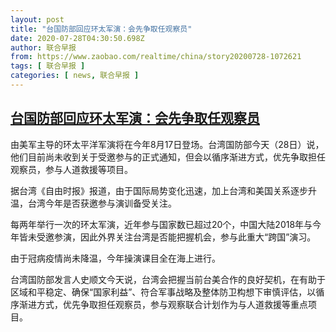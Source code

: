 ```yaml
---
layout: post
title: "台国防部回应环太军演：会先争取任观察员"
date: 2020-07-28T04:30:50.698Z
author: 联合早报
from: https://www.zaobao.com/realtime/china/story20200728-1072621
tags: [ 联合早报 ]
categories: [ news, 联合早报 ]
---
```

<!--1595938500000-->
[台国防部回应环太军演：会先争取任观察员](https://www.zaobao.com/realtime/china/story20200728-1072621)
------

<div>
<p>由美军主导的环太平洋军演将在今年8月17日登场。台湾国防部今天（28日）说，他们目前尚未收到关于受邀参与的正式通知，但会以循序渐进方式，优先争取担任观察员，参与人道救援等项目。</p><p>据台湾《自由时报》报道，由于国际局势变化迅速，加上台湾和美国关系逐步升温，台湾今年是否获邀参与演训备受关注。</p><p>每两年举行一次的环太军演，近年参与国家数已超过20个，中国大陆2018年与今年皆未受邀参演，因此外界关注台湾是否能把握机会，参与此重大“跨国”演习。</p><section id="imu"><div id="dfp-ad-imu1-wrapper" class="dfp-tag-wrapper"><div id="dfp-ad-imu1" class="dfp-tag-wrapper"></div></div></section><p>由于冠病疫情尚未降温，今年操演课目全在海上进行。</p><p>台湾国防部发言人史顺文今天说，台湾会把握当前台美合作的良好契机，在有助于区域和平稳定、确保“国家利益”、符合军事战略及整体防卫构想下审慎评估，以循序渐进方式，优先争取担任观察员，参与观察联合计划作为与人道救援等重点项目。</p><div id="innity-in-post"></div><div id="dfp-ad-midarticlespecial-wrapper" class="dfp-tag-wrapper"><div id="dfp-ad-midarticlespecial" class="dfp-tag-wrapper"></div></div>
</div>
